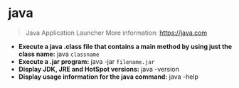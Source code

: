 # java
> Java Application Launcher
> More information: <https://java.com>
- **Execute a java .class file that contains a main method by using just the class name:**
java `classname`
- **Execute a .jar program:**
java -jar `filename.jar`
- **Display JDK, JRE and HotSpot versions:**
java -version
- **Display usage information for the java command:**
java -help
